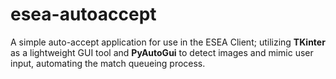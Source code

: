 # esea-autoaccept


A simple auto-accept application for use in the ESEA Client; utilizing **TKinter** as a lightweight GUI tool and **PyAutoGui** to detect images and mimic user input, automating the match queueing process.


